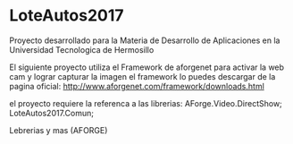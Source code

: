 # LoteAutos2017
Proyecto desarrollado para la Materia de Desarrollo de Aplicaciones en la Universidad Tecnologica de Hermosillo


El siguiente proyecto utiliza el Framework de aforgenet para activar la web cam y lograr capturar la imagen
el framework lo puedes descargar de la pagina oficial:
http://www.aforgenet.com/framework/downloads.html

el proyecto requiere la referenca a las librerias:
  AForge.Video.DirectShow;
  LoteAutos2017.Comun;
  
  Lebrerias y mas (AFORGE)
